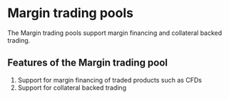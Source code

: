 # Margin trading pools

The Margin trading pools support margin financing and collateral backed trading. 

## Features of the Margin trading pool

1. Support for margin financing of traded products such as CFDs
2. Support for collateral backed trading
